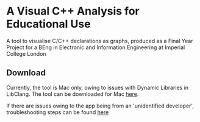 # A Visual C++ Analysis for Educational Use

A tool to visualise C/C++ declarations as graphs, produced as a Final Year Project for a BEng in Electronic and Information Engineering at Imperial College London

## Download

Currently, the tool is Mac only, owing to issues with Dynamic Libraries in LibClang. The tool can be downloaded for Mac [here](http://bit.ly/2sdx6Ud). 

If there are issues owing to the app being from an 'unidentified developer', troubleshooting steps can be found [here](https://support.apple.com/kb/ph18657?locale=en_US)
